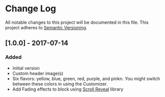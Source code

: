 # Change Log
All notable changes to this project will be documented in this file.
This project adheres to [Semantic Versioning](http://semver.org/).

## [1.0.0] - 2017-07-14
### Added
- Initial version
- Custom header image(s)
- Six flavors: yellow, blue, green, red, purple, and pinkn. You might switch between these colors in using the Customizer.
- Add Fading effects to block using [Scroll Reveal](https://github.com/jlmakes/scrollreveal) library
